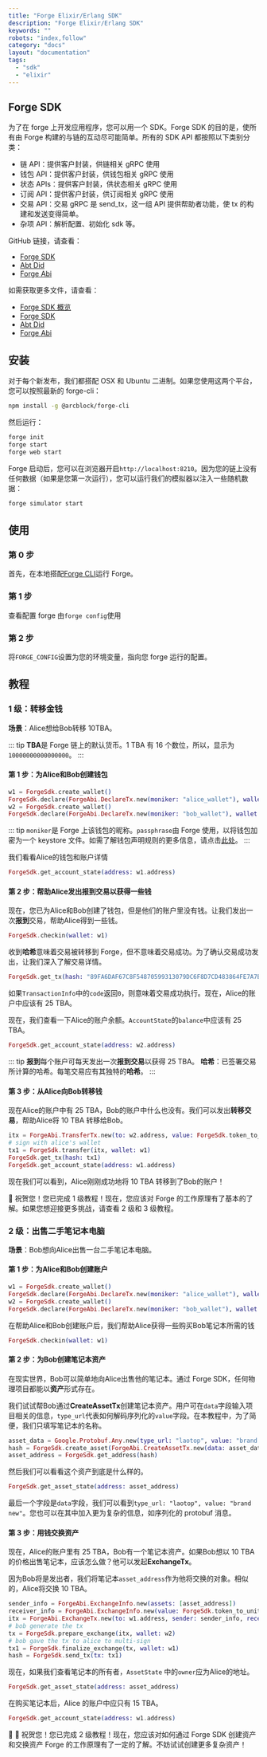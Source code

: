 ```yaml
---
title: "Forge Elixir/Erlang SDK"
description: "Forge Elixir/Erlang SDK"
keywords: ""
robots: "index,follow"
category: "docs"
layout: "documentation"
tags:
  - "sdk"
  - "elixir"
---
```


## Forge SDK

为了在 forge 上开发应用程序，您可以用一个 SDK。Forge SDK 的目的是，使所有由 Forge 构建的与链的互动尽可能简单。所有的 SDK API 都按照以下类别分类：

- 链 API：提供客户封装，供链相关 gRPC 使用
- 钱包 API：提供客户封装，供钱包相关 gRPC 使用
- 状态 APIs：提供客户封装，供状态相关 gRPC 使用
- 订阅 API：提供客户封装，供订阅相关 gRPC 使用
- 交易 API：交易 gRPC 是 send_tx，这一组 API 提供帮助者功能，使 tx 的构建和发送变得简单。
- 杂项 API：解析配置、初始化 sdk 等。

GitHub 链接，请查看：

- [Forge SDK](https://github.com/ArcBlock/forge-elixir-sdk)
- [Abt Did](https://github.com/ArcBlock/abt-did-elixir)
- [Forge Abi](https://github.com/ArcBlock/forge-abi)

如需获取更多文件，请查看：

- [Forge SDK 概览](../../../intro)
- [Forge SDK](https://hexdocs.pm/forge_sdk/ForgeSdk.html)
- [Abt Did](https://hexdocs.pm/abt_did_elixir/AbtDid.html)
- [Forge Abi](https://hexdocs.pm/forge_abi/ForgeAbi.html)

## 安装

对于每个新发布，我们都搭配 OSX 和 Ubuntu 二进制。如果您使用这两个平台，您可以按照最新的 forge-cli：

```bash
npm install -g @arcblock/forge-cli
```

然后运行：

```bash
forge init
forge start
forge web start
```

Forge 启动后，您可以在浏览器开启`http://localhost:8210`。因为您的链上没有任何数据（如果是您第一次运行），您可以运行我们的模拟器以注入一些随机数据：

```bash
forge simulator start
```

## 使用

### 第 0 步

首先，在本地搭配[Forge CLI](/handbook/)运行 Forge。

### 第 1 步

查看配置 forge 由`forge config`使用

### 第 2 步

将`FORGE_CONFIG`设置为您的环境变量，指向您 forge 运行的配置。

## 教程

### 1 级：转移金钱

**场景**：Alice想给Bob转移 10TBA。

::: tip
**TBA**是 Forge 链上的默认货币。1 TBA 有 16 个数位，所以，显示为`10000000000000000`。
:::

#### 第 1 步：为Alice和Bob创建钱包

```elixir
w1 = ForgeSdk.create_wallet()
ForgeSdk.declare(ForgeAbi.DeclareTx.new(moniker: "alice_wallet"), wallet: w1)
w2 = ForgeSdk.create_wallet()
ForgeSdk.declare(ForgeAbi.DeclareTx.new(moniker: "bob_wallet"), wallet: w2)
```

::: tip
`moniker`是 Forge 上该钱包的昵称。`passphrase`由 Forge 使用，以将钱包加密为一个 keystore 文件。如需了解钱包声明规则的更多信息，请点击[此处](../../../concepts/concepts)。
:::

我们看看Alice的钱包和账户详情

```elixir
ForgeSdk.get_account_state(address: w1.address)
```

#### 第 2 步：帮助Alice发出报到交易以获得一些钱

现在，您已为Alice和Bob创建了钱包，但是他们的账户里没有钱。让我们发出一次**报到**交易，帮助Alice得到一些钱。

```elixir
ForgeSdk.checkin(wallet: w1)
```

收到**哈希**意味着交易被转移到 Forge，但不意味着交易成功。为了确认交易成功发出，让我们深入了解交易详情。

```elixir
ForgeSdk.get_tx(hash: "89FA6DAF67C8F54870599313079DC6F8D7CD483864FE7A7BCDFB9DF4D8ECDAD1")
```

如果`TransactionInfo`中的`code`返回`0`，则意味着交易成功执行。现在，Alice的账户中应该有 25 TBA。

现在，我们查看一下Alice的账户余额。`AccountState`的`balance`中应该有 25 TBA。

```elixir
ForgeSdk.get_account_state(address: w2.address)
```

::: tip
**报到**每个账户可每天发出一次**报到交易**以获得 25 TBA。
**哈希**：已签署交易所计算的哈希。每笔交易应有其独特的**哈希**。
:::

#### 第 3 步：从Alice向Bob转移钱

现在Alice的账户中有 25 TBA，Bob的账户中什么也没有。我们可以发出**转移交易**，帮助Alice将 10 TBA 转移给Bob。

```elixir
itx = ForgeAbi.TransferTx.new(to: w2.address, value: ForgeSdk.token_to_unit(10))
# sign with alice's wallet
tx1 = ForgeSdk.transfer(itx, wallet: w1)
ForgeSdk.get_tx(hash: tx1)
ForgeSdk.get_account_state(address: w1.address)
```

现在我们可以看到，Alice刚刚成功地将 10 TBA 转移到了Bob的账户！

🎉 祝贺您！您已完成 1 级教程！现在，您应该对 Forge 的工作原理有了基本的了解。如果您想迎接更多挑战，请查看 2 级和 3 级教程。

### 2 级：出售二手笔记本电脑

**场景**：Bob想向Alice出售一台二手笔记本电脑。

#### 第 1 步：为Alice和Bob创建账户

```elixir
w1 = ForgeSdk.create_wallet()
ForgeSdk.declare(ForgeAbi.DeclareTx.new(moniker: "alice_wallet"), wallet: w1)
w2 = ForgeSdk.create_wallet()
ForgeSdk.declare(ForgeAbi.DeclareTx.new(moniker: "bob_wallet"), wallet: w2)
```

在帮助Alice和Bob创建账户后，我们帮助Alice获得一些购买Bob笔记本所需的钱

```elixir
ForgeSdk.checkin(wallet: w1)
```

#### 第 2 步：为Bob创建笔记本资产

在现实世界，Bob可以简单地向Alice出售他的笔记本。通过 Forge SDK，任何物理项目都能以**资产**形式存在。

我们试试帮Bob通过**CreateAssetTx**创建笔记本资产。用户可在`data`字段输入项目相关的信息，`type_url`代表如何解码序列化的`value`字段。在本教程中，为了简便，我们只填写笔记本的名称。

```elixir
asset_data = Google.Protobuf.Any.new(type_url: "laotop", value: "brand new")
hash = ForgeSdk.create_asset(ForgeAbi.CreateAssetTx.new(data: asset_data), wallet: w2)
asset_address = ForgeSdk.get_address(hash)
```

然后我们可以看看这个资产到底是什么样的。

```elixir
ForgeSdk.get_asset_state(address: asset_address)
```

最后一个字段是`data`字段，我们可以看到`type_url: "laotop", value: "brand new"`。您也可以在其中加入更为复杂的信息，如序列化的 protobuf 消息。

#### 第 3 步：用钱交换资产

现在，Alice的账户里有 25 TBA，Bob有一个笔记本资产。如果Bob想以 10 TBA 的价格出售笔记本，应该怎么做？他可以发起**ExchangeTx**。

因为Bob将是发出者，我们将笔记本`asset_address`作为他将交换的对象。相似的，Alice将交换 10 TBA。

```elixir
sender_info = ForgeAbi.ExchangeInfo.new(assets: [asset_address])
receiver_info = ForgeAbi.ExchangeInfo.new(value: ForgeSdk.token_to_unit(10))
itx = ForgeAbi.ExchangeTx.new(to: w1.address, sender: sender_info, receiver: receiver_info)
# bob generate the tx
tx = ForgeSdk.prepare_exchange(itx, wallet: w2)
# bob gave the tx to alice to multi-sign
tx1 = ForgeSdk.finalize_exchange(tx, wallet: w1)
hash = ForgeSdk.send_tx(tx: tx1)
```

现在，如果我们查看笔记本的所有者，`AssetState` 中的`owner`应为Alice的地址。

```elixir
ForgeSdk.get_asset_state(address: asset_address)
```

在购买笔记本后，Alice 的账户中应只有 15 TBA。

```elixir
ForgeSdk.get_account_state(address: w1.address)
```

🎉 🎉 祝贺您！您已完成 2 级教程！现在，您应该对如何通过 Forge SDK 创建资产和交换资产 Forge 的工作原理有了一定的了解。不妨试试创建更多复杂资产！

<!--stackedit_data:
eyJoaXN0b3J5IjpbLTkzMDQ3MTU5MywxMjkyMTkyMDIwLDEwMD
AxNjkzNTIsMTQyNDMwMjI4NywtMTg4MDAwNDU3OSwzNDg5Njk0
MDcsNzcyMTQ5NDM1XX0=
-->
